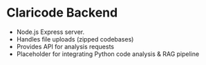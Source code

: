 # Claricode Backend

- Node.js Express server.
- Handles file uploads (zipped codebases)
- Provides API for analysis requests
- Placeholder for integrating Python code analysis & RAG pipeline
  
